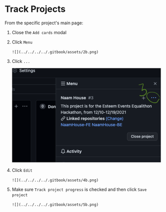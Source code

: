 # Track Projects

From the specific project's main page:

1. Close the `Add cards` modal
2.  Click `Menu`

    ``![](../../../../.gitbook/assets/2b.png)``
3.  Click `...`

    ![](../../../../.gitbook/assets/3b.png)
4.  Click `Edit`

    ``![](../../../../.gitbook/assets/4b.png)``
5.  Make sure `Track project progress` is checked and then click `Save project`

    ``![](../../../../.gitbook/assets/5b.png)``
